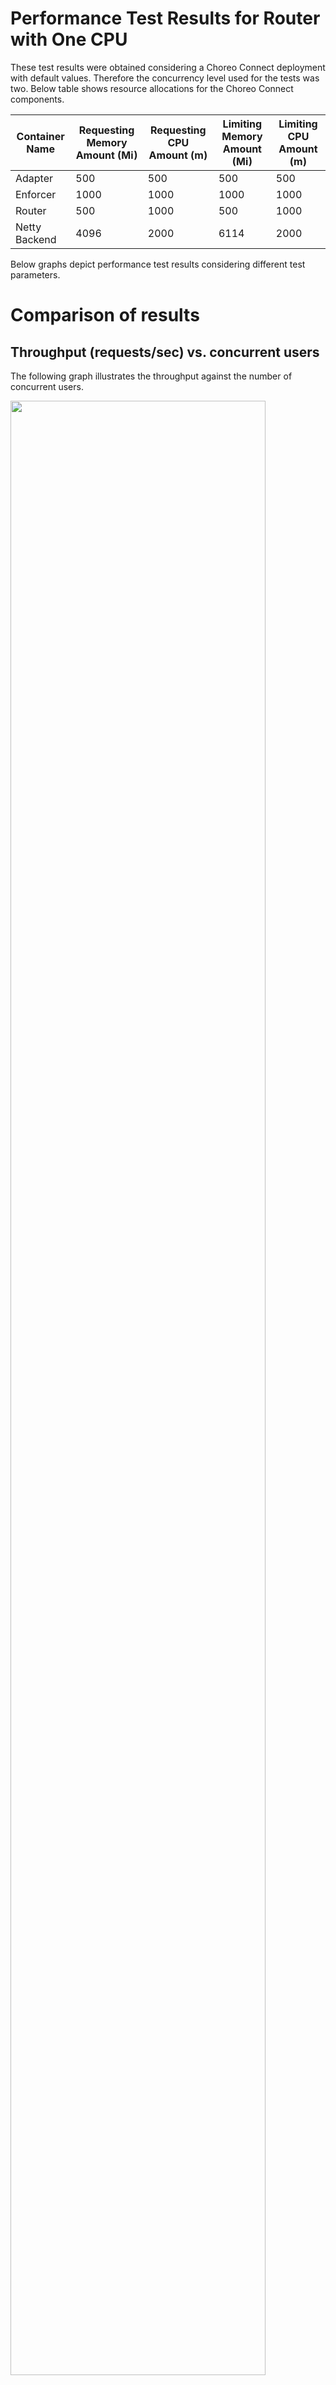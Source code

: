 # Performance Test Results for Router with One CPU

These test results were obtained considering a Choreo Connect deployment with default values. Therefore the concurrency level used for the tests was two. Below table shows resource allocations for the Choreo Connect components.

<table>
<thead>
  <tr>
    <th>Container Name</th>
    <th>Requesting Memory Amount (Mi)</th>
    <th>Requesting CPU Amount (m)</th>
    <th>Limiting Memory Amount (Mi)</th>
    <th>Limiting CPU Amount (m)</th>
  </tr>
</thead>
<tbody>
  <tr>
    <td>Adapter</td>
    <td>500</td>
    <td>500</td>
    <td>500</td>
    <td>500</td>
  </tr>
  <tr>
    <td>Enforcer</td>
    <td>1000</td>
    <td>1000</td>
    <td>1000</td>
    <td>1000</td>
  </tr>
  <tr>
    <td>Router</td>
    <td>500</td>
    <td>1000</td>
    <td>500</td>
    <td>1000</td>
  </tr>
  <tr>
    <td>Netty Backend</td>
    <td>4096</td>
    <td>2000</td>
    <td>6114</td>
    <td>2000</td>
  </tr>
</tbody>
</table>

 Below graphs depict performance test results considering different test parameters.

# Comparison of results

## Throughput (requests/sec) vs. concurrent users
The following graph illustrates the throughput against the number of concurrent users.

<a href="{{base_path}}/assets/img/deploy/mgw/performance-test/throughput-120-1cpu.png"><img src="{{base_path}}/assets/img/deploy/mgw/performance-test/throughput-120-1cpu.png" width="90%" ></a>

**Key observations:**

- More concurrent users mean more requests to the Choreo Connect. For a given payload size, Choreo Connect provides a most likely consistent throughput level. But for large payload sizes you will get a low throughput value when compared to the small payload sizes.

## Average Response time (ms) vs. concurrent users

Backend delay is assigned as zero milliseconds when obtaining test results. The below graph shows how response time varied for different concurrent user counts. Also, the same graph shows the impact of the payload size considering the same two parameters.

<a href="{{base_path}}/assets/img/deploy/mgw/performance-test/response-time-120-1cpu.png"><img src="{{base_path}}/assets/img/deploy/mgw/performance-test/response-time-120-1cpu.png" width="90%" ></a>

**Key observations:**

- When increasing concurrent users for given payload size, Choreo Connect consumes steady growth for the response time. But when considering the same user count for large payloads, response time is high compared to the small payloads.

## Response time percentiles vs. concurrent users

Below graphs show 90th, 95th, and 99th Response Time percentiles for 0ms backend delay. This is useful to measure the percentage of requests that exceeded the response time value for a given percentile. A percentile can also tell the percentage of requests completed below the particular response time value.

<a href="{{base_path}}/assets/img/deploy/mgw/performance-test/percentiles-120-1cpu.png"><img src="{{base_path}}/assets/img/deploy/mgw/performance-test/percentiles-120-1cpu.png" width="90%" ></a>

Data relevant to the test scenarios listed in the below table.

|Concurrent Users|Message Size (Bytes)|Total requests|Average Response Time (ms)|Throughput (Requests/sec)|Error %|Error Count|Little's law verification|90th Percentile of Response Time (ms)|95th Percentile of Response Time (ms)|99th Percentile of Response Time (ms)|
|----------------|--------------------|--------------|--------------------------|-------------------------|-------|-----------|-------------------------|-------------------------------------|-------------------------------------|-------------------------------------|
|10              |50B                 |2140425       |4.13                      |2374.69                  |0      |0          |9.81                     |5                                    |5                                    |12                                   |
|50              |50B                 |2899163       |15.44                     |3215.34                  |0      |0          |49.64                    |50                                   |54                                   |58                                   |
|100             |50B                 |2938040       |30.55                     |3260.78                  |0      |0          |99.62                    |66                                   |69                                   |74                                   |
|200             |50B                 |2822101       |63.72                     |3131.36                  |0      |0          |199.53                   |89                                   |92                                   |99                                   |
|500             |50B                 |2840020       |158.43                    |3150.38                  |0      |0          |499.11                   |194                                  |199                                  |220                                  |
|1000            |50B                 |2907110       |310.24                    |3218.49                  |0      |0          |998.50                   |371                                  |381                                  |401                                  |
|10              |1KiB                |2116976       |4.17                      |2350                     |0      |0          |9.80                     |5                                    |5                                    |12                                   |
|50              |1KiB                |2905703       |15.40                     |3225.4                   |0      |0          |49.67                    |48                                   |52                                   |57                                   |
|100             |1KiB                |2902109       |30.93                     |3220.87                  |0      |0          |99.62                    |66                                   |69                                   |73                                   |
|200             |1KiB                |2860810       |62.85                     |3174.2                   |0      |0          |199.50                   |89                                   |92                                   |99                                   |
|500             |1KiB                |2845235       |158.16                    |3154.25                  |0      |0          |498.88                   |196                                  |202                                  |257                                  |
|1000            |1KiB                |2838028       |317.68                    |3140.8                   |0      |0          |997.77                   |379                                  |391                                  |409                                  |
|10              |10KiB               |1938931       |4.55                      |2149.61                  |0      |0          |9.78                     |5                                    |5                                    |13                                   |
|50              |10KiB               |2385220       |18.77                     |2647.29                  |0      |0          |49.69                    |54                                   |57                                   |61                                   |
|100             |10KiB               |2425520       |37.00                     |2692.01                  |0      |0          |99.60                    |72                                   |75                                   |80                                   |
|200             |10KiB               |2381251       |75.54                     |2639.64                  |0      |0          |199.40                   |98                                   |102                                  |111                                  |
|500             |10KiB               |2489860       |180.85                    |2759                     |0      |0          |498.97                   |207                                  |217                                  |267                                  |
|1000            |10KiB               |2534124       |355.98                    |2801.6                   |0      |0          |997.31                   |405                                  |415                                  |469                                  |
|10              |100KiB              |1086595       |8.11                      |1205.67                  |0      |0          |9.78                     |10                                   |17                                   |23                                   |
|50              |100KiB              |1139416       |39.28                     |1264.48                  |0      |0          |49.67                    |74                                   |79                                   |88                                   |
|100             |100KiB              |1195828       |75.05                     |1326.94                  |0      |0          |99.59                    |116                                  |138                                  |163                                  |
|200             |100KiB              |1238292       |145.20                    |1373.8                   |0      |0          |199.48                   |205                                  |216                                  |241                                  |
|500             |100KiB              |1263209       |356.89                    |1399.63                  |0      |0          |499.51                   |409                                  |425                                  |459                                  |
|1000            |100KiB              |1251678       |719.45                    |1380.16                  |0      |0          |992.96                   |811                                  |831                                  |895                                  |
